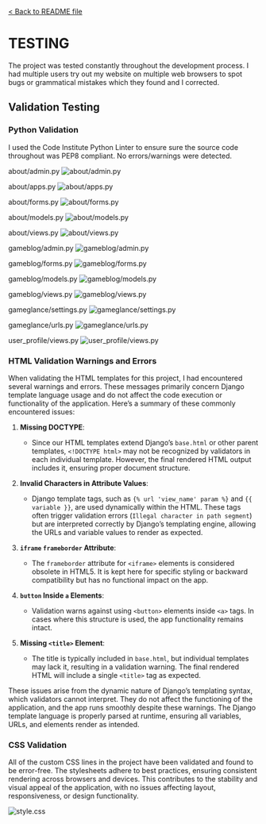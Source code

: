 [&lt; Back to README file](/README.md)

# TESTING

The project was tested constantly throughout the development process. I had multiple users try out my website on multiple web browsers to spot bugs or grammatical mistakes which they found and I corrected.

## Validation Testing

### Python Validation
I used the Code Institute Python Linter to ensure sure the source code throughout was PEP8 compliant. No errors/warnings were detected.

about/admin.py
![about/admin.py](/static/test_images/py_test_1.png)

about/apps.py
![about/apps.py](/static/test_images/py_test_2.png)

about/forms.py
![about/forms.py](/static/test_images/py_test_3.png)

about/models.py
![about/models.py](/static/test_images/py_test_4.png)

about/views.py
![about/views.py](/static/test_images/py_test_5.png)

gameblog/admin.py
![gameblog/admin.py](/static/test_images/py_test_6.png)

gameblog/forms.py
![gameblog/forms.py](/static/test_images/py_test_7.png)

gameblog/models.py
![gameblog/models.py](/static/test_images/py_test_8.png)

gameblog/views.py
![gameblog/views.py](/static/test_images/py_test_9.png)

gameglance/settings.py
![gameglance/settings.py](/static/test_images/py_test_10.png)

gameglance/urls.py
![gameglance/urls.py](/static/test_images/py_test_11.png)

user_profile/views.py
![user_profile/views.py](/static/test_images/py_test_12.png)



### HTML Validation Warnings and Errors

When validating the HTML templates for this project, I had encountered several warnings and errors. These messages primarily concern Django template language usage and do not affect the code execution or functionality of the application. Here’s a summary of these commonly encountered issues:

1. **Missing DOCTYPE**:
   - Since our HTML templates extend Django’s `base.html` or other parent templates, `<!DOCTYPE html>` may not be recognized by validators in each individual template. However, the final rendered HTML output includes it, ensuring proper document structure.

2. **Invalid Characters in Attribute Values**:
   - Django template tags, such as `{% url 'view_name' param %}` and `{{ variable }}`, are used dynamically within the HTML. These tags often trigger validation errors (`Illegal character in path segment`) but are interpreted correctly by Django’s templating engine, allowing the URLs and variable values to render as expected.

3. **`iframe` `frameborder` Attribute**:
   - The `frameborder` attribute for `<iframe>` elements is considered obsolete in HTML5. It is kept here for specific styling or backward compatibility but has no functional impact on the app.

4. **`button` Inside `a` Elements**:
   - Validation warns against using `<button>` elements inside `<a>` tags. In cases where this structure is used, the app functionality remains intact.

5. **Missing `<title>` Element**:
   - The title is typically included in `base.html`, but individual templates may lack it, resulting in a validation warning. The final rendered HTML will include a single `<title>` tag as expected.

These issues arise from the dynamic nature of Django’s templating syntax, which validators cannot interpret. They do not affect the functioning of the application, and the app runs smoothly despite these warnings. The Django template language is properly parsed at runtime, ensuring all variables, URLs, and elements render as intended.

### CSS Validation

All of the custom CSS lines in the project have been validated and found to be error-free. The stylesheets adhere to best practices, ensuring consistent rendering across browsers and devices. This contributes to the stability and visual appeal of the application, with no issues affecting layout, responsiveness, or design functionality.

![style.css](/static/test_images/css_test.png)





